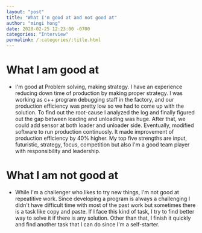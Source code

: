 ```yaml
---
layout: "post"
title: "What I'm good at and not good at"
author: "mingi hong"
date: 2020-02-25 12:23:00 -0700
categories: "Interview"
permalink: /:categories/:title.html
---
```


# What I am good at
- I'm good at Problem solving, making strategy. I have an experience reducing down time of production by making proper strategy. I was working as c++ program debugging staff in the factory, and our production efficiency was pretty low so we had to come up with the solution. To find out the root-cause I analyzed the log and finally figured out the gap between loading and unloading was huge. After that, we could add sensor at both loader and unloader side. Eventually, modified software to run production continuosly. It made improvement of production efficiency by 40% higher. My top five strengths are input, futuristic, strategy, focus, competition but also I'm a good team player with responsibility and leadership.

# What I am not good at
- While I'm a challenger who likes to try new things, I'm not good at repeatitive work. Since developing a program is always a challenging I didn't have difficult time with most of the past work but sometimes there is a task like copy and paste. If I face this kind of task, I try to find better way to solve it if there is any solution. Other than that, I finish it quickly and find another task that I can do since I'm a self-starter. 

